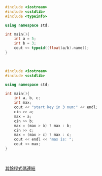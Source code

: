 ```c++
#include <iostream>
#include <cstdlib>
#include <typeinfo>

using namespace std;

int main(){
    int a = 5;
    int b = 3;
    cout << typeid((float)a/b).name();
}
```

<br>

```c++
#include <iostream>
#include <cstdlib>

using namespace std;

int main(){
    int a, b, c;
    int max;
    cout << "start key in 3 num:" << endl;
    cin >> a;
    max = a;
    cin >> b;
    max = (max > b) ? max : b;
    cin >> c;
    max = (max > c) ? max : c;
    cout << endl << "max is: ";
    cout << max;
}
```

<br>

[其餘程式碼連結](https://gist.github.com/bibo2001/6563aa6f6b84a82d88305b47c42ea1e9)
